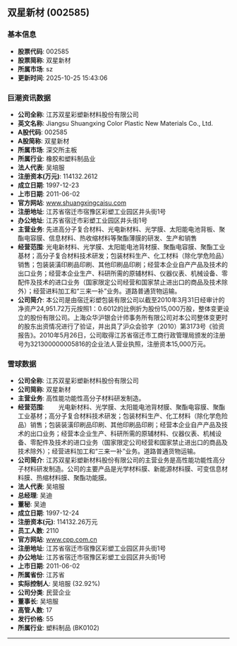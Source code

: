 ## 双星新材 (002585)

### 基本信息

- **股票代码**: 002585
- **股票简称**: 双星新材
- **所属市场**: sz
- **更新时间**: 2025-10-25 15:43:06

### 巨潮资讯数据

- **公司全称**: 江苏双星彩塑新材料股份有限公司
- **英文名称**: Jiangsu Shuangxing Color Plastic New Materials Co., Ltd.
- **A股代码**: 002585
- **A股简称**: 双星新材
- **所属市场**: 深交所主板
- **所属行业**: 橡胶和塑料制品业
- **法人代表**: 吴培服
- **注册资本(万元)**: 114132.2612
- **成立日期**: 1997-12-23
- **上市日期**: 2011-06-02
- **官方网站**: www.shuangxingcaisu.com
- **注册地址**: 江苏省宿迁市宿豫区彩塑工业园区井头街1号
- **办公地址**: 江苏省宿迁市彩塑工业园区井头街1号
- **主营业务**: 先进高分子复合材料、光电新材料、光学膜、太阳能电池背板、聚酯电容膜、信息材料、热收缩材料等聚酯薄膜的研发、生产和销售
- **经营范围**: 光电新材料、光学膜、太阳能电池背材膜、聚酯电容膜、聚酯工业基材；高分子复合材料技术研发；包装材料生产、化工材料（除化学危险品）销售；包装装潢印刷品印刷、其他印刷品印刷；经营本企业自产产品及技术的出口业务；经营本企业生产、科研所需的原辅材料、仪器仪表、机械设备、零配件及技术的进口业务（国家限定公司经营和国家禁止进出口的商品及技术除外）；经营进料加工和“三来一补”业务。道路普通货物运输。
- **公司简介**: 本公司是由宿迁彩塑包装有限公司以截至2010年3月31日经审计的净资产24,951.72万元按照1：0.6012的比例折为股份15,000万股，整体变更设立的股份有限公司。上海众华沪银会计师事务所有限公司对本公司整体变更时的股东出资情况进行了验证，并出具了沪众会验字（2010）第3173号《验资报告》。2010年5月26日，公司取得江苏省宿迁市工商行政管理局颁发的注册号为321300000005816的企业法人营业执照，注册资本15,000万元。

### 雪球数据

- **公司全称**: 江苏双星彩塑新材料股份有限公司
- **公司简称**: 双星新材
- **主营业务**: 高性能功能性高分子材料研发制造。
- **经营范围**: 　　光电新材料、光学膜、太阳能电池背材膜、聚酯电容膜、聚酯工业基材；高分子复合材料技术研发；包装材料生产、化工材料（除化学危险品）销售；包装装潢印刷品印刷、其他印刷品印刷；经营本企业自产产品及技术的出口业务；经营本企业生产、科研所需的原辅材料、仪器仪表、机械设备、零配件及技术的进口业务（国家限定公司经营和国家禁止进出口的商品及技术除外）；经营进料加工和“三来一补”业务。道路普通货物运输。
- **公司简介**: 江苏双星彩塑新材料股份有限公司的主营业务是高性能功能性高分子材料研发制造。公司的主要产品是光学材料膜、新能源材料膜、可变信息材料膜、热缩材料膜、聚酯功能膜。
- **法人代表**: 吴培服
- **总经理**: 吴迪
- **董秘**: 吴迪
- **成立日期**: 1997-12-24
- **注册资本(元)**: 114132.26万元
- **员工人数**: 2110
- **官方网站**: www.cpp.com.cn
- **注册地址**: 江苏省宿迁市宿豫区彩塑工业园区井头街1号
- **办公地址**: 江苏省宿迁市宿豫区彩塑工业园区井头街1号
- **上市日期**: 2011-06-02
- **所属省份**: 江苏省
- **实际控制人**: 吴培服 (32.92%)
- **公司分类**: 民营企业
- **董事长**: 吴培服
- **高管人数**: 17
- **发行价格**: 55
- **所属行业**: 塑料制品 (BK0102)

---